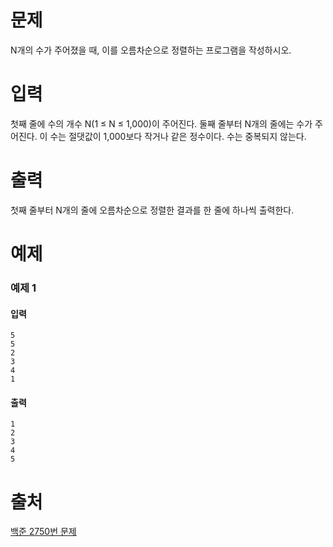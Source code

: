 # 문제
N개의 수가 주어졌을 때, 이를 오름차순으로 정렬하는 프로그램을 작성하시오.

# 입력
첫째 줄에 수의 개수 N(1 ≤ N ≤ 1,000)이 주어진다. 둘째 줄부터 N개의 줄에는 수가 주어진다. 이 수는 절댓값이 1,000보다 작거나 같은 정수이다. 수는 중복되지 않는다.

# 출력
첫째 줄부터 N개의 줄에 오름차순으로 정렬한 결과를 한 줄에 하나씩 출력한다.

# 예제
### 예제 1
#### 입력 
```
5
5
2
3
4
1
```
#### 출력
```
1
2
3
4
5
```

# 출처
[백준 2750번 문제](https://www.acmicpc.net/problem/2750)


